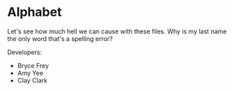 # Alphabet
Let's see how much hell we can cause with these files. Why is my last name the only word that's a spelling error?

Developers:
- Bryce Frey
- Amy Yee
- Clay Clark
